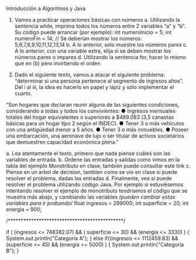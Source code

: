 Introducción a Algoritmos y Java

1. Vamos a practicar operaciones básicas con números
a. Utilizando la sentencia while, imprima todos los números entre 2 variables “a”
y “b”. Su código puede arrancar (por ejemplo):
int numeroInicio = 5;
int numeroFin = 14;
// Se deberían mostrar los números:
5,6,7,8,9,10,11,12,13,14
b. A lo anterior, solo muestre los números pares
c. A lo anterior, con una variable extra, elija si se deben mostrar los números
pares o impares
d. Utilizando la sentencia for, hacer lo mismo que en (b) pero invirtiendo el orden


2. Dado el siguiente texto, vamos a atacar el siguiente problema: “determinar si una
persona pertenece al segmento de ingresos altos”. Del i al iii, la idea es hacerlo en
papel y lápiz y sólo implementar el cuarto.

“Son hogares que declaran reunir alguna de las siguientes condiciones, considerando a
todas y todos los convivientes:
● Ingresos mensuales totales del hogar equivalentes o superiores a $489.083
(3,5 canastas básicas para un hogar tipo 2 según el INDEC).
● Tener 3 o más vehículos con una antigüedad menor a 5 años.
● Tener 3 o más inmuebles.
● Poseer una embarcación, una aeronave de lujo o ser titular de activos
societarios que demuestren capacidad económica plena.”



a. Lea atentamente el texto, primero que nada piense cuáles son las variables de
entrada.
b. Ordene las entradas y salidas como vimos en la tabla del ejemplo Monotributo
en clase, también puede consultar este link
c. Piense en un arbol de decision, tambien como se vio en clase si puede resolver
el problema, dadas las entradas
d. Finalmente, vea si puede resolver el problema utilizando código Java. Por
ejemplo si estuviésemos intentando resolver el ejemplo de monotributo
tendríamos el código que se muestra más abajo, y cambiando las variables
/*pueden cambiar estas variables para ir probando*/
float ingresos = 299000;
int superficie = 20;
int energia = 900;

/*********************************************/

if ( (ingresos <= 748382.07) &&
( superficie <= 30) &&
(energia <= 3330) ) {
System.out.println("Categoría A");
} else if((ingresos <= 1112459.83) &&
(superficie <= 45) &&
(energia <= 5000) ) {
System.out.println("Categoría B");
}
